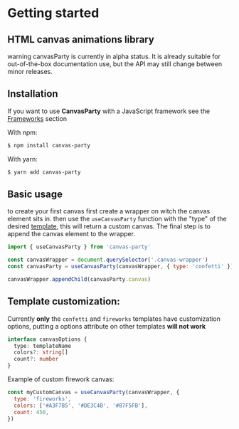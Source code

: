 # Getting started

## HTML canvas animations library

warning
canvasParty is currently in alpha status. It is already suitable
for out-of-the-box documentation use, but the API may still change between minor releases.

## Installation

If you want to use **CanvasParty** with a JavaScript framework see the [Frameworks](/guide/using-react) section

With npm:

```Bash
$ npm install canvas-party
```

With yarn:

```Bash
$ yarn add canvas-party
```

## Basic usage

to create your first canvas first create a wrapper on witch the canvas element sits in.
then use the `useCanvasParty` function with the "type" of the desired [template](/templates/index), this will return a custom canvas.
The final step is to append the canvas element to the wrapper.

```js
import { useCanvasParty } from 'canvas-party'

const canvasWrapper = document.querySelector('.canvas-wrapper')
const canvasParty = useCanvasParty(canvasWrapper, { type: 'confetti' })

canvasWrapper.appendChild(canvasParty.canvas)
```

## Template customization:

Currently **only** the `confetti` and `fireworks` templates have customization options, putting a options attribute on other
templates **will not work**

```ts
interface canvasOptions {
  type: templateName
  colors?: string[]
  count?: number
}
```

Example of custom firework canvas:

```js
const myCustomCanvas = useCanvasParty(canvasWrapper, {
  type: 'fireworks',
  colors: ['#A3F7B5', '#DE3C4B', '#87F5FB'],
  count: 450,
})
```
